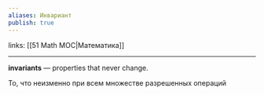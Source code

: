 ```yaml
---
aliases: Инвариант
publish: true
---
```

links: [[51 Math MOC|Математика]]

---

 **invariants** — properties that never change.

То, что неизменно при всем множестве разрешенных операций